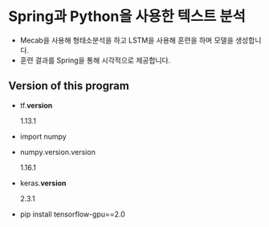 Spring과 Python을 사용한 텍스트 분석
===============================

* Mecab을 사용해 형태소분석을 하고 LSTM을 사용해 훈련을 하며 모델을 생성합니다.
* 훈련 결과를 Spring을 통해 시각적으로 제공합니다.

Version of this program
------------------------

* tf.__version__

  1.13.1
  
* import numpy
* numpy.version.version

  1.16.1
  
* keras.__version__

  2.3.1

* pip install tensorflow-gpu==2.0
